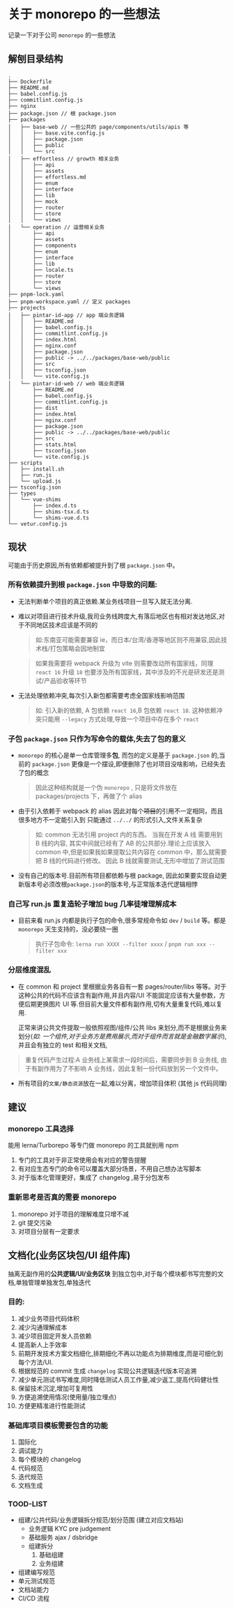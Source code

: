 # 关于 monorepo 的一些想法

记录一下对于公司 `monorepo` 的一些想法

## 解刨目录结构

```
.
├── Dockerfile
├── README.md
├── babel.config.js
├── commitlint.config.js
├── nginx
├── package.json // 根 package.json
├── packages
│   ├── base-web // 一些公共的 page/components/utils/apis 等
│   │   ├── base.vite.config.js
│   │   ├── package.json
│   │   ├── public
│   │   └── src
│   ├── effortless // growth 相关业务
│   │   ├── api
│   │   ├── assets
│   │   ├── effortless.md
│   │   ├── enum
│   │   ├── interface
│   │   ├── lib
│   │   ├── mock
│   │   ├── router
│   │   ├── store
│   │   └── views
│   └── operation // 运营相关业务
│       ├── api
│       ├── assets
│       ├── components
│       ├── enum
│       ├── interface
│       ├── lib
│       ├── locale.ts
│       ├── router
│       ├── store
│       └── views
├── pnpm-lock.yaml
├── pnpm-workspace.yaml // 定义 packages
├── projects
│   ├── pintar-id-app // app 端业务逻辑
│   │   ├── README.md
│   │   ├── babel.config.js
│   │   ├── commitlint.config.js
│   │   ├── index.html
│   │   ├── nginx.conf
│   │   ├── package.json
│   │   ├── public -> ../../packages/base-web/public
│   │   ├── src
│   │   ├── tsconfig.json
│   │   └── vite.config.js
│   └── pintar-id-web // web 端业务逻辑
│       ├── README.md
│       ├── babel.config.js
│       ├── commitlint.config.js
│       ├── dist
│       ├── index.html
│       ├── nginx.conf
│       ├── package.json
│       ├── public -> ../../packages/base-web/public
│       ├── src
│       ├── stats.html
│       ├── tsconfig.json
│       └── vite.config.js
├── scripts
│   ├── install.sh
│   ├── run.js
│   └── upload.js
├── tsconfig.json
├── types
│   └── vue-shims
│       ├── index.d.ts
│       ├── shims-tsx.d.ts
│       └── shims-vue.d.ts
└── vetur.config.js
```

## 现状

可能由于历史原因,所有依赖都被提升到了根 `package.json` 中。

### 所有依赖提升到根 `package.json` 中导致的问题:

- 无法判断单个项目的真正依赖.某业务线项目一旦写入就无法分离.
- 难以对项目进行技术升级,我司业务线跨度大,有落后地区也有相对发达地区,对于不同地区技术应该是不同的

  > 如:东南亚可能需要兼容 ie，而日本/台湾/香港等地区则不用兼容,因此技术栈/打包策略会因地制宜

  > 如果我需要将 webpack 升级为 vite 则需要改动所有国家线，同理 `react 16` 升级 `18` 也要涉及所有国家线，其中涉及的不光是研发还是测试/产品验收等环节

- 无法处理依赖冲突,每次引入新包都需要考虑全国家线影响范围

  > 如: 引入新的依赖, A 包依赖 `react 16`,B 包依赖 `react 18`. 这种依赖冲突只能用 `--legacy` 方式处理,导致一个项目中存在多个 `react`

### 子包 `package.json` 只作为写命令的载体,失去了包的意义

- `monorepo` 的核心是单一仓库管理多**包**, 而包的定义是基于 `package.json` 的,当前的 `package.json` 更像是一个摆设,即便删除了也对项目没啥影响，已经失去了包的概念

  > 因此这种结构就是一个伪 `monorepo` , 只是将文件放在 packages/projects 下，再做了个 alias

- 由于引入依赖于 webpack 的 alias 因此对每个~~项目~~的引用不一定相同，而且很多地方不一定能引入到 只能通过 `../../` 的形式引入,文件关系复杂

  > 如: common 无法引用 project 内的东西。 当我在开发 A 线 需要用到 B 线的内容, 其实中间就已经有了 AB 的公共部分.理论上应该放入 common 中,但是如果我如果提取公共内容在 common 中，那么就需要把 B 线的代码进行修改。 因此 B 线就需要测试,无形中增加了测试范围

- 没有自己的版本号.目前所有项目都依赖与根 package, 因此如果要实现自动更新版本号必须改根`package.json`的版本号,与正常版本迭代逻辑相悖

### 自己写 run.js 重复造轮子增加 bug 几率徒增理解成本

- 目前来看 run.js 内都是执行子包的命令,很多常规命令如 `dev` / `build` 等。都是 `monorepo` 天生支持的，没必要绕一圈
  > 执行子包命令: `lerna run XXXX --filter xxxx` / `pnpm run xxx --filter xxx`

### 分层维度混乱

- 在 common 和 project 里根据业务各自有一套 pages/router/libs 等等。对于这种公共的代码不应该含有副作用,并且内容/UI 不能固定应该有大量参数，方便后期更换图片 UI 等.但目前大量文件都有副作用,切有大量重复代码,难以复用.

  正常来讲公共文件提取一般依照视图/组件/公共 libs 来划分,而不是根据业务来划分(_如: 一个组件,对于业务方是费用展示,而对于组件而言就是金融数字展示_),并且会有独立的 test 和相关文档,

> 重复代码产生过程:A 业务线上某需求一段时间后，需要同步到 B 业务线, 由于有副作用为了不影响 A 业务线，因此复制一份代码放到另一个文件中。

- 所有项目的`文案/静态资源`放在一起,难以分离，增加项目体积 (其他 js 代码同理)

## 建议

### monorepo 工具选择

能用 lerna/Turborepo 等专门做 monorepo 的工具就别用 npm

1. 专门的工具对于非正常使用会有对应的警告提醒
2. 有对应生态专门的命令可以覆盖大部分场景，不用自己想办法写脚本
3. 对于版本化管理更好，集成了 changelog ,易于分包发布

### 重新思考是否真的需要 monorepo

1. monorepo 对于项目的理解难度只增不减
2. git 提交污染
3. 对项目分层有一定要求

## 文档化(业务区块包/UI 组件库)

抽离无副作用的**公共逻辑/UI/业务区块** 到独立包中,对于每个模块都书写完整的文档,单独管理单独发包,单独迭代

### 目的:

1. 减少业务项目代码体积
2. 减少沟通理解成本
3. 减少项目固定开发人员依赖
4. 提高新人上手效率
5. 前期开发技术方案文档细化,排期细化不再以功能点为排期维度,而是可细化到每个方法/UI.
6. 根据规范的 commit 生成 `changelog` 实现公共逻辑迭代版本可追溯
7. 减少单元测试书写难度,同时降低测试人员工作量,减少返工,提高代码健壮性
8. 保留技术沉淀,增加可复用性
9. 方便追溯使用情况(使用量/独立埋点)
10. 方便更精准进行性能测试

### 基础库项目模板需要包含的功能

1. 国际化
2. 调试能力
3. 每个模块的 changelog
4. 代码规范
5. 迭代规范
6. 文档生成

### TOOD-LIST

- 组建/公共代码/业务逻辑拆分规范/划分范围 (建立对应文档站)
  - 业务逻辑 KYC pre judgement
  - 基础服务 ajax / dsbridge
  - 组建拆分
    1. 基础组建
    2. 业务组建
- 组建编写规范
- 单元测试规范
- 文档站能力
- CI/CD 流程
